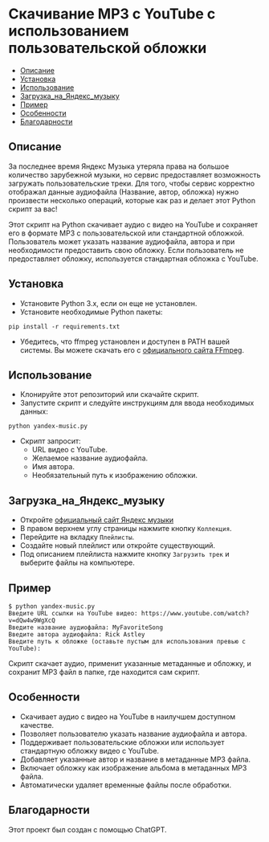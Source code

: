 # Скачивание MP3 с YouTube с использованием пользовательской обложки

* [Описание](#Описание)
* [Установка](#Установка)
* [Использование](#Использование)
* [Загрузка_на_Яндекс_музыку](#Загрузка_на_Яндекс_музыку)
* [Пример](#Пример)
* [Особенности](#Особенности)
* [Благодарности](#Благодарности)

## Описание
За последнее время Яндекс Музыка утеряла права на большое количество зарубежной музыки, но сервис предоставляет возможность загружать пользовательские треки. Для того, чтобы сервис корректно отображал данные аудиофайла (Название, автор, обложка) нужно произвести несколько операций, которые как раз и делает этот Python скрипт за вас!

Этот скрипт на Python скачивает аудио с видео на YouTube и сохраняет его в формате MP3 с пользовательской или стандартной обложкой. Пользователь может указать название аудиофайла, автора и при необходимости предоставить свою обложку. Если пользователь не предоставляет обложку, используется стандартная обложка с YouTube.

## Установка
* Установите Python 3.x, если он еще не установлен.
* Установите необходимые Python пакеты:
```
pip install -r requirements.txt
```
* Убедитесь, что ffmpeg установлен и доступен в PATH вашей системы. Вы можете скачать его с [официального сайта FFmpeg](https://ffmpeg.org/download.html).

## Использование
* Клонируйте этот репозиторий или скачайте скрипт.
* Запустите скрипт и следуйте инструкциям для ввода необходимых данных:
```
python yandex-music.py
```
* Скрипт запросит:
    * URL видео с YouTube.
    * Желаемое название аудиофайла.
    * Имя автора.
    * Необязательный путь к изображению обложки.

## Загрузка_на_Яндекс_музыку
* Откройте [официальный сайт Яндекс музыки](https://music.yandex.ru)
* В правом верхнем углу страницы нажмите кнопку `Коллекция`.
* Перейдите на вкладку `Плейлисты`.
* Создайте новый плейлист или откройте существующий.
* Под описанием плейлиста нажмите кнопку `Загрузить трек` и выберите файлы на компьютере.

## Пример
```
$ python yandex-music.py
Введите URL ссылки на YouTube видео: https://www.youtube.com/watch?v=dQw4w9WgXcQ
Введите название аудиофайла: MyFavoriteSong
Введите автора аудиофайла: Rick Astley
Введите путь к обложке (оставьте пустым для использования превью с YouTube): 
```
Скрипт скачает аудио, применит указанные метаданные и обложку, и сохранит MP3 файл в папке, где находится сам скрипт.

## Особенности
* Скачивает аудио с видео на YouTube в наилучшем доступном качестве.
* Позволяет пользователю указать название аудиофайла и автора.
* Поддерживает пользовательские обложки или использует стандартную обложку видео с YouTube.
* Добавляет указанные автор и название в метаданные MP3 файла.
* Включает обложку как изображение альбома в метаданных MP3 файла.
* Автоматически удаляет временные файлы после обработки.

## Благодарности
Этот проект был создан с помощью ChatGPT.
